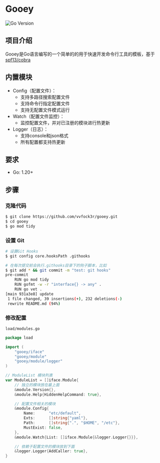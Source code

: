 # Gooey

![Go Version](https://img.shields.io/badge/Go-1.20-blue)

## 项目介绍

Gooey是Go语言编写的一个简单的的用于快速开发命令行工具的模板，基于[spf13/cobra](https://github.com/spf13/cobra)

## 内置模块

* Config（配置文件）：
  * 支持多路径搜索配置文件
  * 支持命令行指定配置文件
  * 支持无配置文件模式运行
* Watch（配置文件监控）：
  * 监控配置文件，并对已注册的模块进行热更新
* Logger（日志）：
  * 支持console和json格式
  * 所有配置都支持热更新

## 要求
* Go: 1.20+

## 步骤

### 克隆代码

```bash
$ git clone https://github.com/vvfock3r/gooey.git
$ cd gooey
$ go mod tidy
```

### 设置 Git

```bash
# 设置Git Hooks
$ git config core.hooksPath .githooks

# 在每次提交前会执行.githooks目录下的钩子脚本，比如
$ git add * && git commit -m "test: git hooks" 
pre-commit
    RUN go mod tidy
    RUN gofmt -w -r "interface{} -> any" .
    RUN go vet .
[main 931a3e8] update
 1 file changed, 39 insertions(+), 232 deletions(-)
 rewrite README.md (94%)
```

### 修改配置

`load/modules.go`

```go
package load

import (
	"gooey/iface"
	"gooey/module"
	"gooey/module/logger"
)

// ModuleList 模块列表
var ModuleList = []iface.Module{
	// 独立的模块放在最上面
	&module.Version{},
	&module.Help{HiddenHelpCommand: true},

	// 配置文件相关的模块
	&module.Config{
		Name:      "etc/default",
		Exts:      []string{"yaml"},
		Path:      []string{".", "$HOME", "/etc"},
		MustExist: false,
	},
	&module.Watch{List: []iface.Module{&logger.Logger{}}},

	// 依赖于配置文件的模块放到下面
	&logger.Logger{AddCaller: true},
}
```

